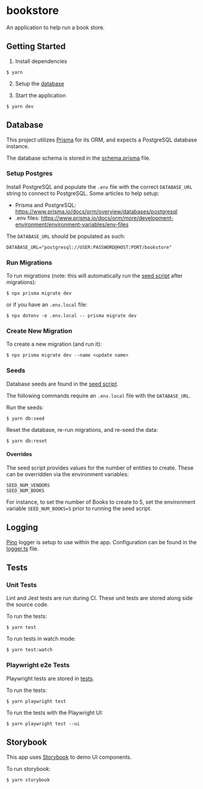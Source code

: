 # bookstore

An application to help run a book store.

## Getting Started

1. Install dependencies

```
$ yarn
```

2. Setup the [database](#database)

3. Start the application

```
$ yarn dev
```

## Database

This project utilizes [Prisma](https://www.prisma.io/) for its ORM, and expects a PostgreSQL database instance.

The database schema is stored in the [schema.prisma](prisma/schema.prisma) file.

### Setup Postgres

Install PostgreSQL and populate the `.env` file with the correct `DATABASE_URL` string to connect to PostgreSQL. Some articles to help setup:

- Prisma and PostgreSQL: https://www.prisma.io/docs/orm/overview/databases/postgresql
- .env files: https://www.prisma.io/docs/orm/more/development-environment/environment-variables/env-files

The `DATABASE_URL` should be populated as such:

```
DATABASE_URL="postgresql://USER:PASSWORD@HOST:PORT/bookstore"
```

### Run Migrations

To run migrations (note: this will automatically run the [seed script](prisma/seed.ts) after migrations):

```
$ npx prisma migrate dev
```

or if you have an `.env.local` file:

```
$ npx dotenv -e .env.local -- prisma migrate dev
```

### Create New Migration

To create a new migration (and run it):

```
$ npx prisma migrate dev --name <update name>
```

### Seeds

Database seeds are found in the [seed script](prisma/seed.ts).

The following commands require an `.env.local` file with the `DATABASE_URL`.

Run the seeds:

```
$ yarn db:seed
```

Reset the database, re-run migrations, and re-seed the data:

```
$ yarn db:reset
```

#### Overrides

The seed script provides values for the number of entities to create. These can be overridden via the environment variables:

```
SEED_NUM_VENDORS
SEED_NUM_BOOKS
```

For instance, to set the number of Books to create to 5, set the environment variable `SEED_NUM_BOOKS=5` prior to running the seed script.

## Logging

[Pino](https://github.com/pinojs/pino) logger is setup to use within the app. Configuration can be found in the [logger.ts](src/lib/logger.ts) file.

## Tests

### Unit Tests

Lint and Jest tests are run during CI. These unit tests are stored along side the source code.

To run the tests:

```
$ yarn test
```

To run tests in watch mode:

```
$ yarn test:watch
```

### Playwright e2e Tests

Playwright tests are stored in [tests](tests/).

To run the tests:

```
$ yarn playwright test
```

To run the tests with the Playwright UI:

```
$ yarn playwright test --ui
```

## Storybook

This app uses [Storybook](https://storybook.js.org/) to demo UI components.

To run storybook:

```
$ yarn storybook
```
